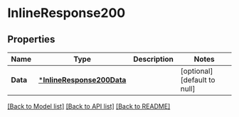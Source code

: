 # InlineResponse200

## Properties
Name | Type | Description | Notes
------------ | ------------- | ------------- | -------------
**Data** | [***InlineResponse200Data**](inline_response_200_data.md) |  | [optional] [default to null]

[[Back to Model list]](../README.md#documentation-for-models) [[Back to API list]](../README.md#documentation-for-api-endpoints) [[Back to README]](../README.md)

